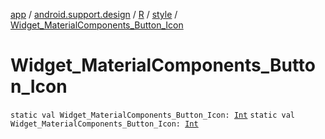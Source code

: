[app](../../../index.md) / [android.support.design](../../index.md) / [R](../index.md) / [style](index.md) / [Widget_MaterialComponents_Button_Icon](./-widget_-material-components_-button_-icon.md)

# Widget_MaterialComponents_Button_Icon

`static val Widget_MaterialComponents_Button_Icon: `[`Int`](https://kotlinlang.org/api/latest/jvm/stdlib/kotlin/-int/index.html)
`static val Widget_MaterialComponents_Button_Icon: `[`Int`](https://kotlinlang.org/api/latest/jvm/stdlib/kotlin/-int/index.html)